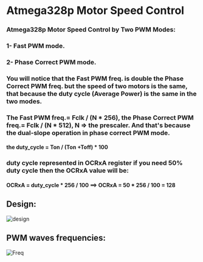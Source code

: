 # Atmega328p Motor Speed Control

### Atmega328p Motor Speed Control by Two PWM Modes:
### 1- Fast PWM mode.
### 2- Phase Correct PWM mode.
### You will notice that the Fast PWM freq. is double the Phase Correct PWM freq. but the speed of two motors is the same, that because the duty cycle (Average Power) is the same in the two modes.
### The Fast PWM freq.= Fclk / (N * 256), the Phase Correct PWM freq.= Fclk / (N * 512), N => the prescaler. And that's because the dual-slope operation in phase correct PWM mode.
#### the duty_cycle = Ton / (Ton +Toff) * 100
### duty cycle represented in OCRxA register if you need 50% duty cycle then the OCRxA value will be:
#### OCRxA = duty_cycle * 256 / 100 ==> OCRxA = 50 * 256 / 100 = 128

## Design:

![design](https://user-images.githubusercontent.com/26473614/54697483-53566980-4b36-11e9-8a7d-d022a5831dc1.png)

## PWM waves frequencies:

![Freq](https://user-images.githubusercontent.com/26473614/54697485-53ef0000-4b36-11e9-97c4-40d44fc7c83c.PNG)
